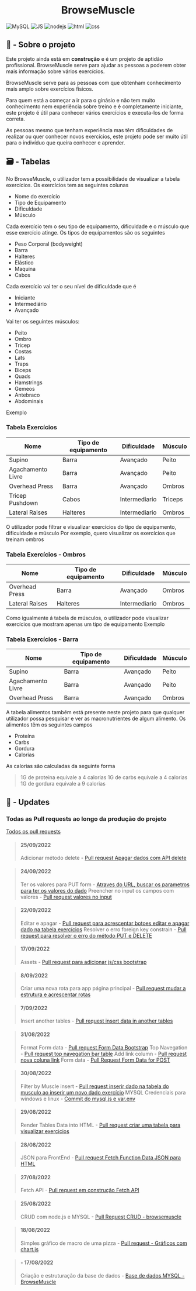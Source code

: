 
<h1 align="center">BrowseMuscle</h1>

![MySQL](http://img.shields.io/badge/MySQL-00000F?style=for-the-badge&logo=mysql&logoColor=white) ![JS](http://img.shields.io/badge/JavaScript-F7DF1E?style=for-the-badge&logo=javascript&logoColor=black) ![nodejs](http://img.shields.io/badge/Node.js-43853D?style=for-the-badge&logo=node.js&logoColor=white) ![html](http://img.shields.io/badge/HTML5-E34F26?style=for-the-badge&logo=html5&logoColor=white) ![css](http://img.shields.io/badge/CSS3-1572B6?style=for-the-badge&logo=css3&logoColor=white)

  

## 📝 - Sobre o projeto  

Este projeto ainda está em **construção** e é um projeto de aptidão profissional.
BrowseMuscle serve para ajudar as pessoas a poderem obter mais informação sobre vários exercícios.

BrowseMuscle serve para as pessoas com que obtenham conhecimento mais amplo sobre exercícios físicos.

Para quem está a começar a ir para o ginásio e não tem muito conhecimento nem experiência sobre treino e é completamente iniciante, este projeto é útil para conhecer vários exercícios e executa-los de forma correta.

As pessoas mesmo que tenham experiência mas têm dificuldades de realizar ou quer conhecer novos exercícios, este projeto pode ser muito útil para o indivíduo que queira conhecer e aprender.

## 🗃️ - Tabelas
No BrowseMuscle, o utilizador tem a possibilidade de visualizar a tabela exercícios.
Os exercícios tem as seguintes colunas

 - Nome do exercício
 - Tipo de Equipamento
 - Dificuldade
 - Músculo

Cada exercício tem o seu tipo de equipamento, dificuldade e o músculo que esse exercício atinge.
Os tipos de equipamentos são os seguintes

 - Peso Corporal (bodyweight)
 - Barra
 - Halteres
 - Elástico
 - Maquina
 - Cabos
 
 Cada exercício vai ter o seu nível de dificuldade que é
 
 - Iniciante
 - Intermediário
 - Avançado

Vai ter os seguintes músculos:

 - Peito 
 - Ombro 
 - Tricep 
 - Costas 
 - Lats 
 - Traps 
 - Biceps 
 - Quads 
 - Hamstrings 
 - Gemeos
  - Antebraco 
  - Abdominais

Exemplo


### Tabela Exercícios
|Nome| Tipo de equipamento |Dificuldade | Músculo
| -- |--| -- | -- | 
| Supino | Barra | Avançado | Peito
| Agachamento Livre | Barra | Avançado | Peito
| Overhead Press | Barra | Avançado | Ombros
| Tricep Pushdown | Cabos | Intermediario | Triceps
| Lateral Raises | Halteres | Intermediario | Ombros

O utilizador pode filtrar e visualizar exercícios do tipo de equipamento, dificuldade e músculo
Por exemplo, quero visualizar os exercícios que treinam ombros

### Tabela Exercícios - Ombros
|Nome| Tipo de equipamento |Dificuldade | Músculo
| -- |--| -- | -- | 
| Overhead Press | Barra | Avançado | Ombros
| Lateral Raises | Halteres | Intermediario | Ombros

Como igualmente á tabela de músculos, o utilizador pode visualizar exercícios que mostram apenas um tipo de equipamento
Exemplo

### Tabela Exercícios - Barra
|Nome| Tipo de equipamento |Dificuldade | Músculo
| -- |--| -- | -- | 
| Supino | Barra | Avançado | Peito
| Agachamento Livre | Barra | Avançado | Peito
| Overhead Press | Barra | Avançado | Ombros

A tabela alimentos também está presente neste projeto para que qualquer utilizador possa pesquisar e ver as macronutrientes de algum alimento.
Os alimentos têm os seguintes campos

 - Proteína
 - Carbs
 - Gordura
 - Calorias
 
 As calorias são calculadas da seguinte forma
 > 1G de proteina equivale a 4 calorias
1G de carbs equivale a 4 calorias
1G de gordura equivale a 9 calorias

## 🚧 - Updates


### Todas as Pull requests ao longo da produção do projeto

[Todos os pull requests](http://github.com/8fn/BrowseMuscle/pulls?q=)

> #### 25/09/2022
> Adicionar método delete - [Pull request Apagar dados com API delete](http://github.com/8fn/BrowseMuscle/pull/55)

> #### 24/09/2022
> Ter os valores para PUT form - [Atraves do URL, buscar os parametros para ter os valores do dado](http://github.com/8fn/BrowseMuscle/pull/52)
> Preencher no input os campos com valores - [Pull request valores no input](http://github.com/8fn/BrowseMuscle/pull/53)

  
  

> #### 22/09/2022
> Editar e apagar - [Pull request para acrescentar botoes editar e apagar dado na tabela exercícios](http://github.com/8fn/BrowseMuscle/pull/48)
> Resolver o erro foreign key constrain - [Pull request para resolver o erro do método PUT e DELETE](http://github.com/8fn/BrowseMuscle/pull/50)

  

> #### 17/09/2022
> Assets - [Pull request para adicionar js/css bootstrap](http://github.com/8fn/BrowseMuscle/pull/43)

  

> #### 8/09/2022
> Criar uma nova rota para app página principal - [Pull request mudar a estrutura e acrescentar rotas](http://github.com/8fn/BrowseMuscle/pull/42)

  

> #### 7/09/2022
> Insert another tables - [Pull request insert data in another tables](http://github.com/8fn/BrowseMuscle/pull/36)

  

> #### 31/08/2022
> Format Form data - [Pull request Form Data Bootstrap](http://github.com/8fn/BrowseMuscle/pull/30)
> Top Navegation - [Pull request top navegation bar table](http://github.com/8fn/BrowseMuscle/pull/29)
> Add link column - [Pull request nova coluna link](http://github.com/8fn/BrowseMuscle/pull/27)
> Form data - [Pull Request Form Data for POST](http://github.com/8fn/BrowseMuscle/pull/24)

> #### 30/08/2022
> Filter by Muscle insert - [Pull request inserir dado na tabela do musculo ao inserir um novo dado exercício](http://github.com/8fn/BrowseMuscle/pull/21)
> MYSQL Credenciais para windows e linux - [Commit do mysql.js e var.env](http://github.com/8fn/BrowseMuscle/pull/20/commits/407a0fd9bc2c9228369693efb57377cc0ffc4353)

> #### 29/08/2022
> Render Tables Data into HTML - [Pull request criar uma tabela para visualizar exercicios](http://github.com/8fn/BrowseMuscle/pull/18)

> #### 28/08/2022
> JSON para FrontEnd - [Pull request Fetch Function Data JSON para HTML](http://github.com/8fn/BrowseMuscle/pull/17)

> #### 27/08/2022
> Fetch API - [Pull request em construção Fetch API](http://github.com/8fn/BrowseMuscle/pull/15)

  > #### 25/08/2022
  > CRUD com node.js e MYSQL - [Pull Request CRUD - browsemuscle](http://github.com/8fn/BrowseMuscle/pull/8)

  

> #### 18/08/2022
>  Simples gráfico de macro de uma pizza - [Pull request - Gráficos com chart.js](http://github.com/8fn/BrowseMuscle/pull/5)

  

> #### - 17/08/2022
> Criação e estruturação da base de dados - [Base de dados MYSQL - BrowseMuscle](http://github.com/8fn/BrowseMuscle/pull/1)